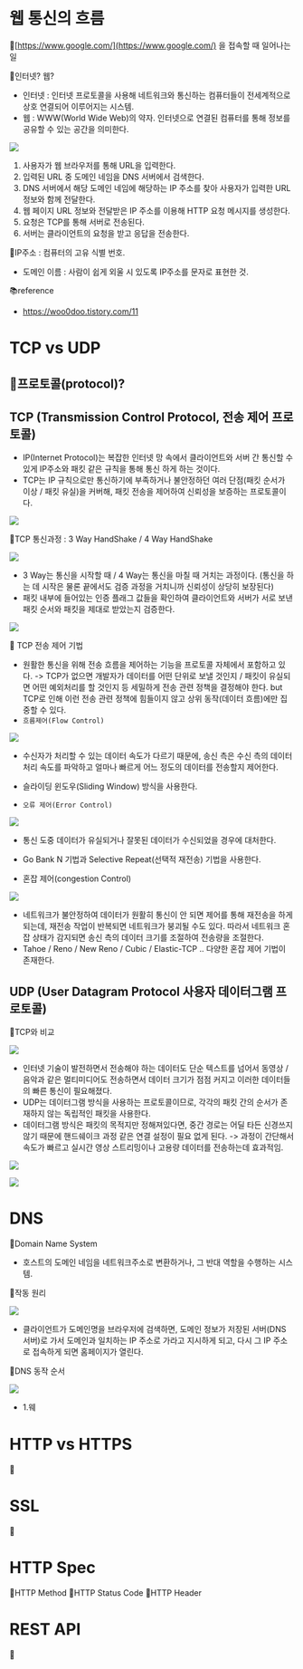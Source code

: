 # 웹 통신의 흐름
📌[https://www.google.com/](https://www.google.com/) 을 접속할 때 일어나는 일

📌인터넷? 웹?
- 인터넷 : 인터넷 프로토콜을 사용해 네트워크와 통신하는 컴퓨터들이 전세계적으로 상호 연결되어 이루어지는 시스템.
- 웹 : WWW(World Wide Web)의 약자. 인터넷으로 연결된 컴퓨터를 통해 정보를 공유할 수 있는 공간을 의미한다. 

![](../image/Pasted%20image%2020240517032849.png)

1. 사용자가 웹 브라우저를 통해 URL을 입력한다.
2. 입력된 URL 중 도메인 네임을 DNS 서버에서 검색한다.
3. DNS 서버에서 해당 도메인 네임에 해당하는 IP 주소를 찾아 사용자가 입력한 URL 정보와 함께 전달한다.
4. 웹 페이지 URL 정보와 전달받은 IP 주소를 이용해 HTTP 요청 메시지를 생성한다.
5. 요청은 TCP를 통해 서버로 전송된다.
6. 서버는 클라이언트의 요청을 받고 응답을 전송한다.

📌IP주소 : 컴퓨터의 고유 식별 번호.
- 도메인 이름 : 사람이 쉽게 외울 시 있도록 IP주소를 문자로 표현한 것.



📚reference
- https://woo0doo.tistory.com/11

# TCP vs UDP
📌프로토콜(protocol)?
- 

## TCP (Transmission Control Protocol, 전송 제어 프로토콜)
- IP(Internet Protocol)는 복잡한 인터넷 망 속에서 클라이언트와 서버 간 통신할 수 있게 IP주소와 패킷 같은 규칙을 통해 통신 하게 하는 것이다.
- TCP는 IP 규칙으로만 통신하기에 부족하거나 불안정하던 여러 단점(패킷 순서가 이상 / 패킷 유실)을 커버해, 패킷 전송을 제어하여 신뢰성을 보증하는 프로토콜이다.

![](../image/Pasted%20image%2020240517034459.png)

📌TCP 통신과정 : 3 Way HandShake / 4 Way HandShake

![](../image/Pasted%20image%2020240517034703.png)

- 3 Way는 통신을 시작할 때 / 4 Way는 통신을 마칠 때 거치는 과정이다. (통신을 하는 데 시작은 물론 끝에서도 검증 과정을 거치니까 신뢰성이 상당히 보장된다)
- 패킷 내부에 들어있는 인증 플래그 값들을 확인하여 클라이언트와 서버가 서로 보낸 패킷 순서와 패킷을 제대로 받았는지 검증한다.

![](../image/Pasted%20image%2020240517034940.png)


📌 TCP 전송 제어 기법
- 원활한 통신을 위해 전송 흐름을 제어하는 기능을 프로토콜 자체에서 포함하고 있다. -> TCP가 없으면 개발자가 데이터를 어떤 단위로 보낼 것인지 / 패킷이 유실되면 어떤 예외처리를 할 것인지 등 세밀하게 전송 관련 정책을 결정해야 한다. but TCP로 인해 이런 전송 관련 정책에 힘들이지 않고 상위 동작(데이터 흐름)에만 집중할 수 있다.
- `흐름제어(Flow Control)`

![](../image/Pasted%20image%2020240517035402.png)

  - 수신자가 처리할 수 있는 데이터 속도가 다르기 때문에, 송신 측은 수신 측의 데이터 처리 속도를 파악하고 얼마나 빠르게 어느 정도의 데이터를 전송할지 제어한다.
  - 슬라이딩 윈도우(Sliding Window) 방식을 사용한다.

- `오류 제어(Error Control)`

![](../image/Pasted%20image%2020240517035622.png)

  - 통신 도중 데이터가 유실되거나 잘못된 데이터가 수신되었을 경우에 대처한다.
  - Go Bank N 기법과 Selective Repeat(선택적 재전송) 기법을 사용한다.

- 혼잡 제어(congestion Control)

![](../image/Pasted%20image%2020240517035714.png)

  - 네트워크가 불안정하여 데이터가 원활히 통신이 안 되면 제어를 통해 재전송을 하게 되는데, 재전송 작업이 반복되면 네트워크가 붕괴될 수도 있다. 따라서 네트워크 혼잡 상태가 감지되면 송신 측의 데이터 크기를 조절하여 전송량을 조절한다.
  - Tahoe / Reno / New Reno / Cubic / Elastic-TCP .. 다양한 혼잡 제어 기법이 존재한다.


## UDP (User Datagram Protocol 사용자 데이터그램 프로토콜)
📌TCP와 비교

![](../image/Pasted%20image%2020240517035919.png)

- 인터넷 기술이 발전하면서 전송해야 하는 데이터도 단순 텍스트를 넘어서 동영상 / 음악과 같은 멀티미디어도 전송하면서 데이터 크기가 점점 커지고 이러한 데이터들의 빠른 통신이 필요해졌다.
- UDP는 데이터그램 방식을 사용하는 프로토콜이므로, 각각의 패킷 간의 순서가 존재하지 않는 독립적인 패킷을 사용한다.
- 데이터그램 방식은 패킷의 목적지만 정해져있다면, 중간 경로는 어딜 타든 신경쓰지 않기 때문에 핸드쉐이크 과정 같은 연결 설정이 필요 없게 된다. -> 과정이 간단해서 속도가 빠르고 실시간 영상 스트리밍이나 고용량 데이터를 전송하는데 효과적임.

![](../image/Pasted%20image%2020240517040257.png)

![](../image/Pasted%20image%2020240517040305.png)






# DNS
📌Domain Name System
- 호스트의 도메인 네임을 네트워크주소로 변환하거나, 그 반대 역할을 수행하는 시스템.

📌작동 원리

![](../image/Pasted%20image%2020240517040617.png)

- 클라이언트가 도메인명을 브라우저에 검색하면, 도메인 정보가 저장된 서버(DNS 서버)로 가서 도메인과 일치하는 IP 주소로 가라고 지시하게 되고, 다시 그 IP 주소로 접속하게 되면 홈페이지가 열린다.

📌DNS 동작 순서

![](../image/Pasted%20image%2020240517040819.png)

- 1.웨

# HTTP vs HTTPS
📌


# SSL
📌



# HTTP Spec
📌HTTP Method
📌HTTP Status Code
📌HTTP Header



# REST API
📌